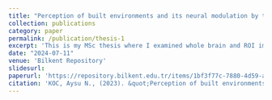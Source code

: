 ```yaml
---
title: "Perception of built environments and its neural modulation by the behavioral goals of the perceiver"
collection: publications
category: paper
permalink: /publication/thesis-1
excerpt: 'This is my MSc thesis where I examined whole brain and ROI implications of task goals.'
date: "2024-07-11"
venue: 'Bilkent Repository'
slidesurl:
paperurl: 'https://repository.bilkent.edu.tr/items/1bf3f77c-7880-4d59-a3bf-4d91ab17b65c'
citation: 'KOC, Aysu N., (2023). &quot;Perception of built environments and its neural modulation by the behavioral goals of the perceiver.&quot; <i>Bilkent Repository</i>.'
---
```


